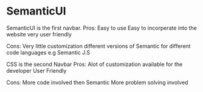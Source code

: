 # SemanticUI

SemanticUI is the first navbar.
Pros:
Easy to use
Easy to incorperate into the website
very user friendly

Cons:
Very little customization
different versions of Semantic for different code languages e.g Semantic J.S




CSS is the second Navbar
Pros:
Alot of customization available for the developer
User Friendly 


Cons:
More code involved then Semantic
More problem solving involved
